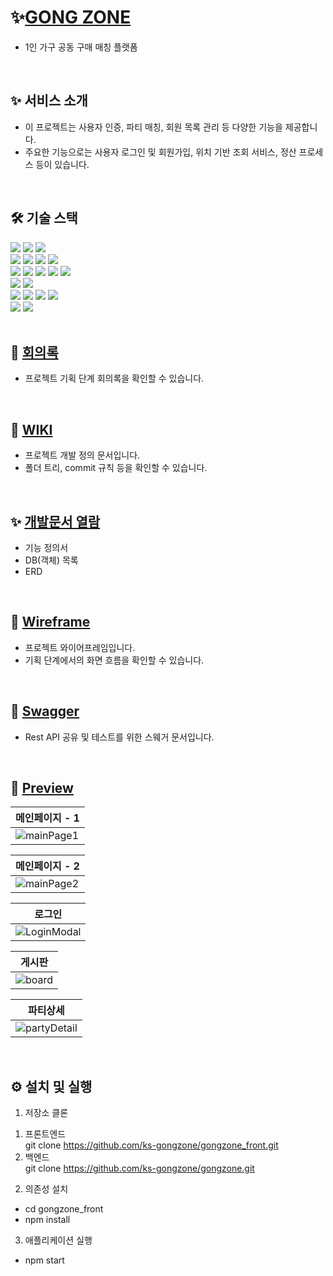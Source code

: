 # ✨[GONG ZONE](https://gongzone.shop)

- 1인 가구 공동 구매 매칭 플랫폼
<br>

## ✨ 서비스 소개

- 이 프로젝트는 사용자 인증, 파티 매칭, 회원 목록 관리 등 다양한 기능을 제공합니다.
- 주요한 기능으로는 사용자 로그인 및 회원가입, 위치 기반 조회 서비스, 정산 프로세스 등이 있습니다.

<br>

## 🛠 기술 스택

<div align=start>
<img src="https://img.shields.io/badge/javascript-F7DF1E?style=for-the-badge&logo=javascript&logoColor=black">
<img src="https://img.shields.io/badge/html5-E34F26?style=for-the-badge&logo=html5&logoColor=white"> 
<img src="https://img.shields.io/badge/css-1572B6?style=for-the-badge&logo=css3&logoColor=white"> 
<br>
<img src="https://img.shields.io/badge/react-61DAFB?style=for-the-badge&logo=react&logoColor=black"> 
<img src="https://img.shields.io/badge/node.js-339933?style=for-the-badge&logo=Node.js&logoColor=white">
<img src="https://img.shields.io/badge/tailwindcss-06B6D4?style=for-the-badge&logo=tailwindcss&logoColor=white">
<img src="https://img.shields.io/badge/Axios-5A29E4?style=for-the-badge&logo=Axios&logoColor=white">
<br>
<img src="https://img.shields.io/badge/java-007396?style=for-the-badge&logo=java&logoColor=white">
<img src="https://img.shields.io/badge/Spring boot-6DB33F?style=for-the-badge&logo=springboot&logoColor=white">
<img src="https://img.shields.io/badge/springsecurity-6DB33F?style=for-the-badge&logo=springsecurity&logoColor=white">
<img src="https://img.shields.io/badge/swagger-85EA2D?style=for-the-badge&logo=swagger&logoColor=white">
<img src="https://img.shields.io/badge/postman-FF6C37?style=for-the-badge&logo=postman&logoColor=white">
<br>
<img src="https://img.shields.io/badge/mariaDB-003545?style=for-the-badge&logo=mariaDB&logoColor=white"> 
<img src="https://img.shields.io/badge/MySQL-4479A1?style=for-the-badge&logo=mysql&logoColor=white">
<br>
<img src="https://img.shields.io/badge/OCI-F80000?style=for-the-badge&logo=oracle&logoColor=white">
<img src="https://img.shields.io/badge/openjdk-000000?style=for-the-badge&logo=openjdk&logoColor=white">


<img src="https://img.shields.io/badge/Vercel-000000?style=for-the-badge&logo=vercel&logoColor=white">
<img src="https://img.shields.io/badge/Jenkins-D24939?style=for-the-badge&logo=jenkins&logoColor=white">
<br>
<img src="https://img.shields.io/badge/NGINX-009639?style=for-the-badge&logo=nginx&logoColor=white">
<img src="https://img.shields.io/badge/apachetomcat-F8DC75?style=for-the-badge&logo=apachetomcat&logoColor=white">
</div>

<br>

## 📃 [회의록](https://docs.google.com/spreadsheets/d/1MvBGhNniVNmAtgURcjHmigTW3enp7Sy78sCR2WFS7c4/edit?usp=sharing)

- 프로젝트 기획 단계 회의록을 확인할 수 있습니다.

<br>

## 📝 [WIKI](https://nutritious-torta-392.notion.site/5eab88ee66c340e18491eeef752f04fb?pvs=4)

- 프로젝트 개발 정의 문서입니다.
- 폴더 트리, commit 규칙 등을 확인할 수 있습니다.

<br>

## ✨ [개발문서 열람](https://docs.google.com/spreadsheets/d/1DfoGwbjeJ9tgpMLF9nTVkZpnNYQI3FRkyJkOwqtYie0/edit?usp=sharing)

- 기능 정의서
- DB(객체) 목록
- ERD

<br>

## 🎨 [Wireframe](https://www.figma.com/design/Ipfyp3tdkYWFF38J23LA4V/2Team-WireFrame?node-id=0-1&t=owtBLnDBlnHtmdud-1)

- 프로젝트 와이어프레임입니다.
- 기획 단계에서의 화면 흐름을 확인할 수 있습니다.

<br>

## 🔑 [Swagger](https://gongzone.duckdns.org/swagger-ui/index.html#/)

- Rest API 공유 및 테스트를 위한 스웨거 문서입니다.

<br>

## 🎁 [Preview](gongzone.shop)

|메인페이지 - 1|
|--|
|![mainPage1](https://github.com/user-attachments/assets/2efdabdb-39ea-4358-81ad-7f133dd34e26)|

|메인페이지 - 2|
|--|
|![mainPage2](https://github.com/user-attachments/assets/ce08e699-0fe1-4ce6-ab19-f82dee608408)|

|로그인|
|--|
|![LoginModal](https://github.com/user-attachments/assets/49fa9d5f-8dbd-42b6-9861-b99eece7c8c9)|

|게시판|
|--|
|![board](https://github.com/user-attachments/assets/fa8f0adc-4c7d-42ad-9f5c-fba205206930)|

|파티상세|
|--|
|![partyDetail](https://github.com/user-attachments/assets/8c6d8bb0-76f7-4fe5-a9cb-56de7eb829f6)|

<br>

## ⚙ 설치 및 실행

1. 저장소 클론

1) 프론트엔드 <br>
   git clone https://github.com/ks-gongzone/gongzone_front.git
2) 백엔드 <br>
   git clone https://github.com/ks-gongzone/gongzone.git

2. 의존성 설치

- cd gongzone_front
- npm install

3. 애플리케이션 실행

- npm start
